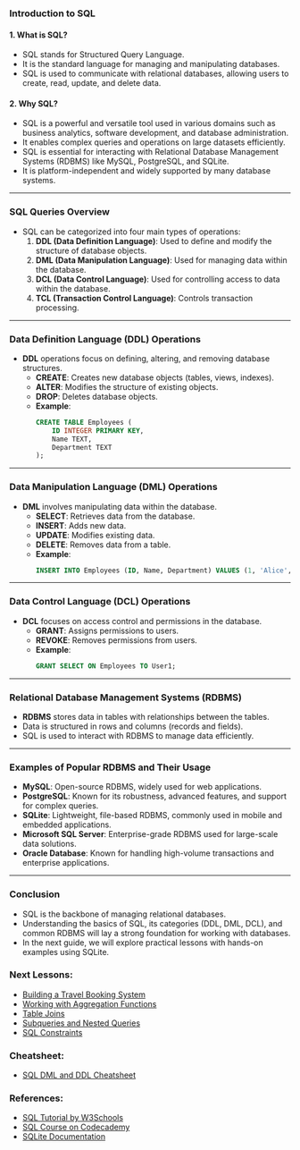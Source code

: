 ### **Introduction to SQL**

#### 1. **What is SQL?**
   - SQL stands for Structured Query Language.
   - It is the standard language for managing and manipulating databases.
   - SQL is used to communicate with relational databases, allowing users to create, read, update, and delete data.

#### 2. **Why SQL?**
   - SQL is a powerful and versatile tool used in various domains such as business analytics, software development, and database administration.
   - It enables complex queries and operations on large datasets efficiently.
   - SQL is essential for interacting with Relational Database Management Systems (RDBMS) like MySQL, PostgreSQL, and SQLite.
   - It is platform-independent and widely supported by many database systems.

---

### **SQL Queries Overview**
   - SQL can be categorized into four main types of operations:
     1. **DDL (Data Definition Language)**: Used to define and modify the structure of database objects.
     2. **DML (Data Manipulation Language)**: Used for managing data within the database.
     3. **DCL (Data Control Language)**: Used for controlling access to data within the database.
     4. **TCL (Transaction Control Language)**: Controls transaction processing.

---

### **Data Definition Language (DDL) Operations**
   - **DDL** operations focus on defining, altering, and removing database structures.
     - **CREATE**: Creates new database objects (tables, views, indexes).
     - **ALTER**: Modifies the structure of existing objects.
     - **DROP**: Deletes database objects.
     - **Example**:
       ```sql
       CREATE TABLE Employees (
           ID INTEGER PRIMARY KEY,
           Name TEXT,
           Department TEXT
       );
       ```

---

### **Data Manipulation Language (DML) Operations**
   - **DML** involves manipulating data within the database.
     - **SELECT**: Retrieves data from the database.
     - **INSERT**: Adds new data.
     - **UPDATE**: Modifies existing data.
     - **DELETE**: Removes data from a table.
     - **Example**:
       ```sql
       INSERT INTO Employees (ID, Name, Department) VALUES (1, 'Alice', 'HR');
       ```

---

### **Data Control Language (DCL) Operations**
   - **DCL** focuses on access control and permissions in the database.
     - **GRANT**: Assigns permissions to users.
     - **REVOKE**: Removes permissions from users.
     - **Example**:
       ```sql
       GRANT SELECT ON Employees TO User1;
       ```

---

### **Relational Database Management Systems (RDBMS)**
   - **RDBMS** stores data in tables with relationships between the tables.
   - Data is structured in rows and columns (records and fields).
   - SQL is used to interact with RDBMS to manage data efficiently.

---

### **Examples of Popular RDBMS and Their Usage**
   - **MySQL**: Open-source RDBMS, widely used for web applications.
   - **PostgreSQL**: Known for its robustness, advanced features, and support for complex queries.
   - **SQLite**: Lightweight, file-based RDBMS, commonly used in mobile and embedded applications.
   - **Microsoft SQL Server**: Enterprise-grade RDBMS used for large-scale data solutions.
   - **Oracle Database**: Known for handling high-volume transactions and enterprise applications.

---

### **Conclusion**
   - SQL is the backbone of managing relational databases.
   - Understanding the basics of SQL, its categories (DDL, DML, DCL), and common RDBMS will lay a strong foundation for working with databases.
   - In the next guide, we will explore practical lessons with hands-on examples using SQLite.

### **Next Lessons**: 
   - [Building a Travel Booking System](01_SQL_in_Action.md)
   - [Working with Aggregation Functions](02_SQL_in_Action_2.md)
   - [Table Joins](03_SQL_Joins.md)
   - [Subqueries and Nested Queries](04_Nested_Queries.md)
   - [SQL Constraints](05_SQL_Contstraints.md)

### **Cheatsheet**:
   - [SQL DML and DDL Cheatsheet](DDL_DML_Cheatsheet.md)

### **References**:
   - [SQL Tutorial by W3Schools](https://www.w3schools.com/sql/)
   - [SQL Course on Codecademy](https://www.codecademy.com/learn/learn-sql)
   - [SQLite Documentation](https://www.sqlite.org/docs.html)